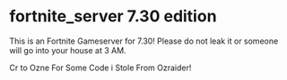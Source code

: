 # fortnite_server 7.30 edition


This is an Fortnite Gameserver for 7.30! Please do not leak it or someone will go into your house at 3 AM.


Cr to Ozne For Some Code i Stole From Ozraider!

